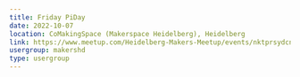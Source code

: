 ```yaml
---
title: Friday PiDay
date: 2022-10-07
location: CoMakingSpace (Makerspace Heidelberg), Heidelberg
link: https://www.meetup.com/Heidelberg-Makers-Meetup/events/nktprsydcnbkb/
usergroup: makershd
type: usergroup
---
```

